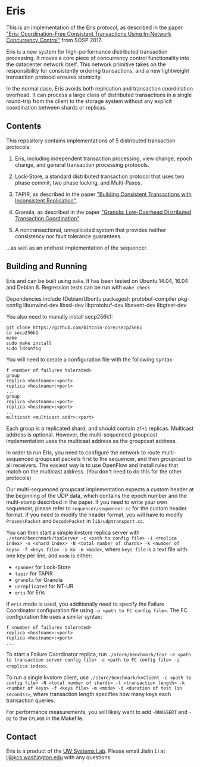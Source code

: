 # Eris

This is an implementation of the Eris protocol, as described in the paper
["Eris: Coordination-Free Consistent Transactions Using In-Network Concurrency Control"](https://homes.cs.washington.edu/~lijl/papers/eris-sosp17.pdf)
from SOSP 2017.

Eris is a new system for high-performance distributed transaction processing.
It moves a core piece of concurrency control functionality into the datacenter
network itself. This network primitive takes on the responsibility for
consistently ordering transactions, and a new lightweight transaction protocol
ensures atomicity.

In the normal case, Eris avoids both replication and transaction coordination
overhead. It can process a large class of distributed transactions in a
single round-trip from the client to the storage system without any explicit
coordination between shards or replicas.

## Contents

This repository contains implementations of 5 distributed transaction protocols:

1. Eris, including independent transaction processing, view change,
   epoch change, and general transaction processing protocols.

2. Lock-Store, a standard distributed transaction protocol that uses two phase
   commit, two phase locking, and Multi-Paxos.

3. TAPIR, as described in the paper
   ["Building Consistent Transactions with Inconsistent Replication"](https://homes.cs.washington.edu/~arvind/papers/tapir.pdf).

4. Granola, as described in the paper
   ["Granola: Low-Overhead Distributed Transaction Coordination"](https://www.usenix.org/system/files/conference/atc12/atc12-final118.pdf).

5. A nontransactional, unreplicated system that provides neither consistency nor
   fault tolerance guarantees.

...as well as an endhost implementation of the sequencer.

## Building and Running

Eris and can be built using `make`. It has been tested on Ubuntu 14.04,
16.04 and Debian 8. Regression tests can be run with `make check`

Dependencies include (Debian/Ubuntu packages):
  protobuf-compiler pkg-config libunwind-dev libssl-dev libprotobuf-dev libevent-dev libgtest-dev

You also need to manully install secp256k1:

```
git clone https://github.com/bitcoin-core/secp256k1
cd secp256k1
make
sudo make install
sudo ldconfig
```

You will need to create a configuration file with the following
syntax:

```
f <number of failures tolerated>
group
replica <hostname>:<port>
replica <hostname>:<port>
...
group
replica <hostname>:<port>
replica <hostname>:<port>
...
multicast <multicast addr>:<port>
```

Each group is a replicated shard, and should contain `2f+1` replicas. Multicast
address is optional. However, the multi-sequenced groupcast implementation
uses the multicast address as the groupcast address.

In order to run Eris, you need to configure the network to route multi-sequenced
groupcast packets first to the sequencer, and then groupcast to all receivers.
The easiest way is to use OpenFlow and install rules that match on the multicast
address. (You don't need to do this for the other protocols)

Our multi-sequenced groupcast implementation expects a custom header at the beginning
of the UDP data, which contains the epoch number and the multi-stamp described in the
paper. If you need to write your own sequencer, please refer to `sequencer/sequencer.cc`
for the custom header format. If you need to modify the header format, you will have
to modify `ProcessPacket` and `DecodePacket` in `lib/udptransport.cc`.

You can then start a simple kvstore replica server with
`./store/benchmark/txnServer -c <path to config file> -i <replica index> -n
<shard index> -N <total number of shards> -k <number of keys> -f <keys file> -a
kv -m <mode>`, where `keys file` is a text file with one key per line, and
`mode` is either:
  - `spanner` for Lock-Store
  - `tapir` for TAPIR
  - `granola` for Granola
  - `unreplicated` for NT-UR
  - `eris` for Eris

If `eris` mode is used, you additionally need to specify the Failure Coordinator
configuration file using `-o <path to FC config file>`. The FC configuration file
uses a similar syntax:

```
f <number of failures tolerated>
replica <hostname>:<port>
replica <hostname>:<port>
...
```

To start a Failure Coordinator replica, run `./store/benchmark/fcor
-e <path to transaction server config file> -c <path to FC config file>
-i <replica index>`.

To run a single kvstore client, use `./store/benchmark/kvClient -c <path to
config file> -N <total number of shards> -l <transaction length> -k <number of
keys> -f <keys file> -m <mode> -d <duration of test (in seconds)>`, where
transaction length specifies how many keys each transaction queries.

For performance measurements, you will likely want to add `-DNASSERT`
and `-O2` to the `CFLAGS` in the Makefile.

## Contact

Eris is a product of the
[UW Systems Lab](http://syslab.cs.washington.edu/). Please email Jialin
Li at lijl@cs.washington.edu with any questions.
